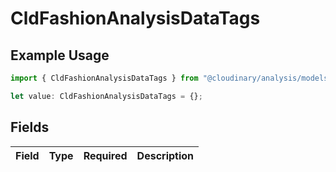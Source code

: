 # CldFashionAnalysisDataTags

## Example Usage

```typescript
import { CldFashionAnalysisDataTags } from "@cloudinary/analysis/models/components";

let value: CldFashionAnalysisDataTags = {};
```

## Fields

| Field       | Type        | Required    | Description |
| ----------- | ----------- | ----------- | ----------- |